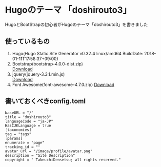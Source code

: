 # Hugoのテーマ 「doshirouto3」
HugoとBootStrapの初心者がHugoのテーマ「doshirouto3」を書きました

## 使っているもの
1. Hugo(Hugo Static Site Generator v0.32.4 linux/amd64 BuildDate: 2018-01-11T17:58:37+09:00)
0. Bootstrap(bootstrap-4.0.0-dist.zip)  
[Download](https://github.com/twbs/bootstrap/releases/download/v4.0.0/bootstrap-4.0.0-dist.zip)
0. jquery(jquery-3.3.1.min.js)  
[Download](https://jquery.com/download/)
0. Font Awesome(font-awesome-4.7.0.zip)
[Download](https://fontawesome.com/v4.7.0/)

## 書いておくべきconfig.toml
```
baseURL = "/"
title = "doshirouto3"
languageCode = "ja-JP"
HasCJKLanguage = true
[taxonomies]
tag = "tags"
[params]
enumerate = "page"
tracking_id = ""
avatar_url = "/image/profile/avatar.png"
description = "Site Description"
copyright = " TakeuchiDensetsu; all rights reserved."
```